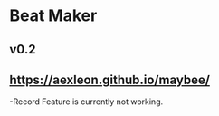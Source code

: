 # Beat Maker
v0.2
---
https://aexleon.github.io/maybee/
------

-Record Feature is currently not working.
